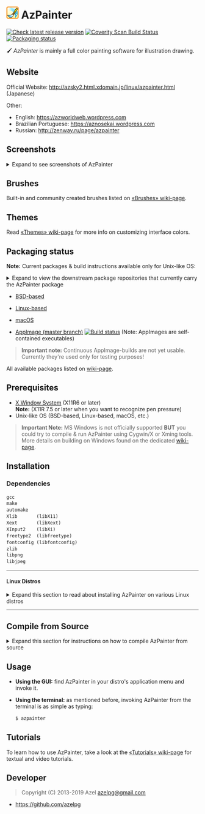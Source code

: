 # ![🖌](data/icon.png) AzPainter
[![Check latest release version](https://img.shields.io/github/release/symbian9/azpainter.svg)](https://github.com/Symbian9/azpainter/releases/latest) [![Coverity Scan Build Status](https://scan.coverity.com/projects/13683/badge.svg)](https://scan.coverity.com/projects/symbian9-azpainter) [![Packaging status](https://repology.org/badge/tiny-repos/azpainter.svg)](https://repology.org/project/azpainter/versions)

🖌 *AzPainter* is mainly a full color painting software for illustration drawing.

## Website

Official Website: http://azsky2.html.xdomain.jp/linux/azpainter.html (Japanese)

Other:

- English: https://azworldweb.wordpress.com
- Brazilian Portuguese: https://aznosekai.wordpress.com
- Russian: http://zenway.ru/page/azpainter

## Screenshots

<details>
  <summary>Expand to see screenshots of AzPainter</summary>

![Screeenshot 1, Japanese UI](http://azsky2.html.xdomain.jp/linux/img/azpainter.png)

![Screenshot 2, Free Software](http://i.imgur.com/p551IRB.png)

</details>

## Brushes

Built-in and community created brushes listed on [«Brushes» wiki-page](https://github.com/Symbian9/azpainter/wiki/Brushes).

## Themes

Read [«Themes» wiki-page](https://github.com/Symbian9/azpainter/wiki/Themes) for more info on customizing interface colors.

## Packaging status

**Note:** Current packages & build instructions available only for Unix-like OS: 

<details>
  <summary>Expand to view the downstream package repositories that currently carry the AzPainter package</summary>

[![Packaging status](https://repology.org/badge/vertical-allrepos/azpainter.svg)](https://repology.org/project/azpainter/versions)

</details>

- [BSD-based](https://github.com/Symbian9/azpainter/wiki/Packaging-status#bsd-based-os)
- [Linux-based](https://github.com/Symbian9/azpainter/wiki/Packaging-status#linux-based-os)
- [macOS](https://github.com/Symbian9/azpainter/wiki/Packaging-status#macos)

- [AppImage (master branch)](https://github.com/Symbian9/azpainter/releases/tag/continuous) [![Build status](https://travis-ci.org/Symbian9/azpainter.svg?branch=master)](https://travis-ci.org/Symbian9/azpainter) (Note: AppImages are self-contained executables)

> **Important note:** Continuous AppImage-builds are not yet usable. Currently they're used only for testing purposes!

All available packages listed on [wiki-page](https://github.com/symbian9/azpainter/wiki/Packaging-status).

## Prerequisites

- [X Window System](http://x.org/) (X11R6 or later)  
   **Note:** (X11R 7.5 or later when you want to recognize pen pressure)
- Unix-like OS (BSD-based, Linux-based, macOS, etc.)

> **Important Note:** MS Windows is not officially supported **BUT** you could try to compile & run AzPainter using Cygwin/X or Xming tools. More details on building on Windows found on the dedicated [wiki-page](https://github.com/Symbian9/azpainter/wiki/Packaging-status#windows).

## Installation

### Dependencies

```txt
gcc
make
automake
Xlib       (libX11)
Xext       (libXext)
XInput2    (libXi)
freetype2  (libfreetype)
fontconfig (libfontconfig)
zlib
libpng
libjpeg
```

----

#### Linux Distros

<details>
  <summary>Expand this section to read about installing AzPainter on various Linux distros</summary>
  
#### Debian/Ubuntu

```bash
gcc make automake libx11-dev libxext-dev libxi-dev \ 
libfreetype6-dev libfontconfig1-dev zlib1g-dev libjpeg-dev
```

**Important Note:**

- For Debian 9.0 / Ubuntu 16.10 or later you'll need: `libpng-dev`
- For Debian 8.0 (or less) / Ubuntu 16.04 (or less) you'll need: `libpng12-dev`

#### RedHat

```bash
gcc make automake libX11-devel libXext-devel libXi-devel \ 
libfreetype6-devel libfontconfig-devel zlib-devel libpng-devel libjpeg-devel
```

#### Arch Linux

You'll need to download AzPainter from the [AUR](https://aur.archlinux.org/packages/azpainter/)  
You can use [yay](https://github.com/Jguer/yay) or [trizen](https://github.com/trizen/trizen) or your package manager to install the package

</details>

----

## Compile from Source

<details>
  <summary>Expand this section for instructions on how to compile AzPainter from source</summary>

1. Download & unpack tarball of [latest sources release](https:/github.com/symbian9/azpainter/releases/latest).

  ```bash
  $ ./configure
  $ make
  $ sudo make install-strip
  ```
  Note: It will be installed in the `/usr/local` by default.

2. Run `./configure`  
  **Note:** You can customize the install directory e.g. installing to `/usr` will require the following flag:

  ```bash
  $ ./configure --prefix=/usr
  ```
  If you can not find the header files of freetype you can specify their location with the `--with-freetype-dir` flag:  

  ```bash
  $ ./configure --with-freetype-dir=/usr/include/freetype2
  ```

3. Invoke `AzPainter`

  ```bash
  $ ./azpainter
  ```

</details>

## Usage

- **Using the GUI:** find AzPainter in your distro's application menu and invoke it.

- **Using the terminal:** as mentioned before, invoking AzPainter from the terminal is as simple as typing:  

  ```bash
  $ azpainter
  ```

## Tutorials

To learn how to use AzPainter, take a look at the [«Tutorials» wiki-page](https://github.com/Symbian9/azpainter/wiki/Tutorials) for textual and video tutorials.

## Developer

> Copyright (C) 2013-2019 Azel <azelpg@gmail.com>

- https://github.com/azelpg
